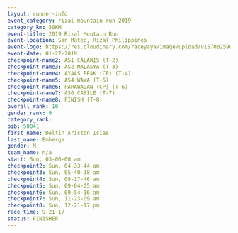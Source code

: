 ```yaml
---
layout: runner-info 
event_category: rizal-mountain-run-2019 
category_km: 50KM 
event-title: 2019 Rizal Moutain Run 
event-location: San Mateo, Rizal Philippines 
event-logo: https://res.cloudinary.com/raceyaya/image/upload/v1570025909/logo/rizal-mountain_gkfete.jpg 
event-date: 01-27-2019 
checkpoint-name2: AS1 CALAWIS (T-2) 
checkpoint-name3: AS2 MALASYA (T-3) 
checkpoint-name4: AYAAS PEAK (CP) (T-4) 
checkpoint-name5: AS4 WAWA (T-5) 
checkpoint-name6: PARAWAGAN (CP) (T-6) 
checkpoint-name7: AS6 CASILE (T-7) 
checkpoint-name8: FINISH (T-8) 
overall_rank: 10
gender_rank: 9
category_rank: 
bib: 50041
first_name: Delfin Ariston Isias
last_name: Emberga
gender: M
team_name: n/a
start: Sun, 03-00-00 am
checkpoint2: Sun, 04-33-44 am
checkpoint3: Sun, 05-40-38 am
checkpoint4: Sun, 08-17-46 am
checkpoint5: Sun, 09-04-05 am
checkpoint6: Sun, 09-54-16 am
checkpoint7: Sun, 11-23-09 am
checkpoint8: Sun, 12-21-17 pm
race_time: 9-21-17
status: FINISHER
---
```

